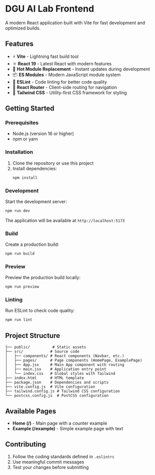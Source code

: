 # DGU AI Lab Frontend

A modern React application built with Vite for fast development and optimized builds.

## Features

- ⚡️ **Vite** - Lightning fast build tool
- ⚛️ **React 19** - Latest React with modern features
- 🎨 **Hot Module Replacement** - Instant updates during development
- 📦 **ES Modules** - Modern JavaScript module system
- 🔧 **ESLint** - Code linting for better code quality
- 🎯 **React Router** - Client-side routing for navigation
- 💨 **Tailwind CSS** - Utility-first CSS framework for styling

## Getting Started

### Prerequisites

- Node.js (version 16 or higher)
- npm or yarn

### Installation

1. Clone the repository or use this project
2. Install dependencies:
   ```bash
   npm install
   ```

### Development

Start the development server:

```bash
npm run dev
```

The application will be available at `http://localhost:5173`

### Build

Create a production build:

```bash
npm run build
```

### Preview

Preview the production build locally:

```bash
npm run preview
```

### Linting

Run ESLint to check code quality:

```bash
npm run lint
```

## Project Structure

```
├── public/          # Static assets
├── src/            # Source code
│   ├── components/ # React components (Navbar, etc.)
│   ├── pages/      # Page components (HomePage, ExamplePage)
│   ├── App.jsx     # Main App component with routing
│   ├── main.jsx    # Application entry point
│   └── index.css   # Global styles with Tailwind
├── index.html      # HTML template
├── package.json    # Dependencies and scripts
├── vite.config.js  # Vite configuration
├── tailwind.config.js # Tailwind CSS configuration
└── postcss.config.js  # PostCSS configuration
```

## Available Pages

- **Home (/)** - Main page with a counter example
- **Example (/example)** - Simple example page with text

## Contributing

1. Follow the coding standards defined in `.eslintrc`
2. Use meaningful commit messages
3. Test your changes before submitting
